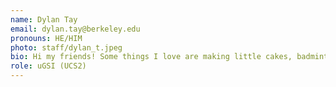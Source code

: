 ```yaml
---
name: Dylan Tay
email: dylan.tay@berkeley.edu
pronouns: HE/HIM
photo: staff/dylan_t.jpeg
bio: Hi my friends! Some things I love are making little cakes, badminton in the RSF, and Lego City. Thank you for being a part of my Data 8 experience and I know we’ll do great together :)
role: uGSI (UCS2)
---
```

